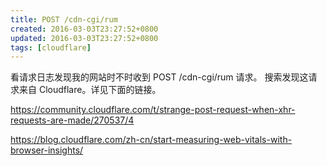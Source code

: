 ```yaml
---
title: POST /cdn-cgi/rum
created: 2016-03-03T23:27:52+0800
updated: 2016-03-03T23:27:52+0800
tags: [cloudflare]
---
```



看请求日志发现我的网站时不时收到 POST /cdn-cgi/rum 请求。
搜索发现这请求来自 Cloudflare。详见下面的链接。

https://community.cloudflare.com/t/strange-post-request-when-xhr-requests-are-made/270537/4

https://blog.cloudflare.com/zh-cn/start-measuring-web-vitals-with-browser-insights/

